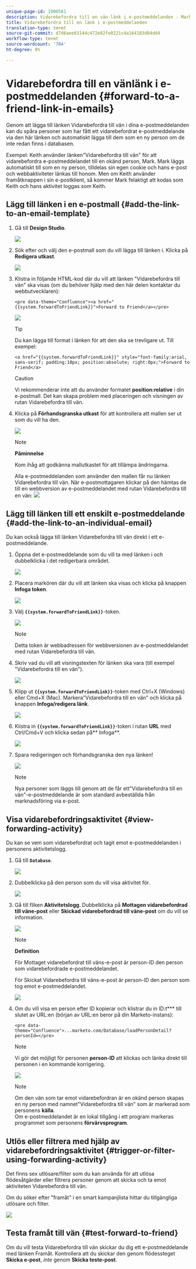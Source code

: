 ```yaml
---
unique-page-id: 1900581
description: Vidarebefordra till en vän-länk i e-postmeddelanden - Marketo Docs - produktdokumentation
title: Vidarebefordra till en länk i e-postmeddelanden
translation-type: tm+mt
source-git-commit: d7d6aee63144c472e02fe0221c4a164183d04dd4
workflow-type: tm+mt
source-wordcount: '704'
ht-degree: 0%

---
```



# Vidarebefordra till en vänlänk i e-postmeddelanden {#forward-to-a-friend-link-in-emails}

Genom att lägga till länken Vidarebefordra till vän i dina e-postmeddelanden kan du spåra personer som har fått ett vidarebefordrat e-postmeddelande via den här länken och automatiskt lägga till dem som en ny person om de inte redan finns i databasen.

Exempel: Keith använder länken&quot;Vidarebefordra till vän&quot; för att vidarebefordra e-postmeddelandet till en okänd person, Mark. Mark läggs automatiskt till som en ny person, tilldelas sin egen cookie och hans e-post och webbaktiviteter länkas till honom. Men om Keith använder framåtknappen i sin e-postklient, så kommer Mark felaktigt att kodas som Keith och hans aktivitet loggas som Keith.

## Lägg till länken i en e-postmall {#add-the-link-to-an-email-template}

1. Gå till **Design Studio**.

   ![](assets/one-8.png)

1. Sök efter och välj den e-postmall som du vill lägga till länken i. Klicka på **Redigera utkast**.

   ![](assets/two-7.png)

1. Klistra in följande HTML-kod där du vill att länken &quot;Vidarebefordra till vän&quot; ska visas (om du behöver hjälp med den här delen kontaktar du webbutvecklaren):

   `<pre data-theme="Confluence"><a href="{{system.forwardToFriendLink}}">Forward to Friend</a></pre>`

   ![](assets/three-7.png)

   >[!TIP]
   >
   >
   >Du kan lägga till format i länken för att den ska se trevligare ut. Till exempel:
   >
   >`<a href="{{system.forwardToFriendLink}}" style="font-family:arial, sans-serif; padding:10px; position:absolute; right:0px;">Forward to Friend</a>`

   >[!CAUTION]
   >
   >Vi rekommenderar inte att du använder formatet **position:relative** i din e-postmall. Det kan skapa problem med placeringen och visningen av rutan Vidarebefordra till vän.

1. Klicka på **Förhandsgranska utkast** för att kontrollera att mallen ser ut som du vill ha den.

   ![](assets/four-5.png)

   >[!NOTE]
   >
   >**Påminnelse**
   >
   >Kom ihåg att godkänna mallutkastet för att tillämpa ändringarna.

   Alla e-postmeddelanden som använder den mallen får nu länken Vidarebefordra till vän. När e-postmottagaren klickar på den hämtas de till en webbversion av e-postmeddelandet med rutan Vidarebefordra till en vän:
   ![](assets/f2afbox.png)

## Lägg till länken till ett enskilt e-postmeddelande {#add-the-link-to-an-individual-email}

Du kan också lägga till länken Vidarebefordra till vän direkt i ett e-postmeddelande.

1. Öppna det e-postmeddelande som du vill ta med länken i och dubbelklicka i det redigerbara området.

   ![](assets/five-4.png)

1. Placera markören där du vill att länken ska visas och klicka på knappen **Infoga token**.

   ![](assets/six-2.png)

1. Välj **`{{system.forwardToFriendLink}}`**-token.

   ![](assets/seven-1.png)

   >[!NOTE]
   >
   >Detta token är webbadressen för webbversionen av e-postmeddelandet med rutan Vidarebefordra till vän.

1. Skriv vad du vill att visningstexten för länken ska vara (till exempel &quot;Vidarebefordra till en vän&quot;).

   ![](assets/seven-1.png)

1. Klipp ut **`{{system.forwardToFriendLink}}`**-token med Ctrl+X (Windows) eller Cmd+X (Mac). Markera&quot;Vidarebefordra till en vän&quot; och klicka på knappen **Infoga/redigera länk**.

   ![](assets/eight-1.png)

1. Klistra in **`{{system.forwardToFriendLink}}`**-token i rutan **URL** med Ctrl/Cmd+V och klicka sedan på** Infoga**.

   ![](assets/nine.png)

1. Spara redigeringen och förhandsgranska den nya länken!

   ![](assets/ten-1.png)

   >[!NOTE]
   >
   >Nya personer som läggs till genom att de får ett&quot;Vidarebefordra till en vän&quot;-e-postmeddelande är som standard avbeställda från marknadsföring via e-post.

## Visa vidarebefordringsaktivitet {#view-forwarding-activity}

Du kan se vem som vidarebefordrat och tagit emot e-postmeddelanden i personens aktivitetslogg.

1. Gå till **`Database`**.

   ![](assets/db.png)

1. Dubbelklicka på den person som du vill visa aktivitet för.

   ![](assets/fourteen.png)

1. Gå till fliken **Aktivitetslogg**. Dubbelklicka på **Mottagen vidarebefordrad till väne-post** eller **Skickad vidarebefordrad till väne-post** om du vill se information.

   ![](assets/fifteen.png)

   >[!NOTE]
   >
   >**Definition**
   >
   >
   >För Mottaget vidarebefordrat till väns-e-post är person-ID den person som vidarebefordrade e-postmeddelandet.
   >
   >
   >För Skickat Vidarebefordra till väns-e-post är person-ID den person som tog emot e-postmeddelandet.

   ![](assets/sixteen.png)

1. Om du vill visa en person efter ID kopierar och klistrar du in ID:t*** till slutet av URL:en (början av URL:en beror på din Marketo-instans):

   `<pre data-theme="Confluence">...marketo.com/Database/loadPersonDetail?personId=</pre>`

   >[!NOTE]
   >
   >Vi gör det möjligt för personen **person-ID** att klickas och länka direkt till personen i en kommande korrigering.

   ![](assets/seventeen.png)

   >[!NOTE]
   >
   >Om den vän som tar emot vidarebefordran är en okänd person skapas en ny person med namnet&quot;Vidarebefordra till vän&quot; som är markerad som personens **källa**.\
   >Om e-postmeddelandet är en lokal tillgång i ett program markeras programmet som personens **förvärvsprogram**.

## Utlös eller filtrera med hjälp av vidarebefordringsaktivitet {#trigger-or-filter-using-forwarding-activity}

Det finns sex utlösare/filter som du kan använda för att utlösa flödesåtgärder eller filtrera personer genom att skicka och ta emot aktiviteten Vidarebefordra till vän.

Om du söker efter &quot;framåt&quot; i en smart kampanjlista hittar du tillgängliga utlösare och filter.

![](assets/nineteen.png)

## Testa framåt till vän {#test-forward-to-friend}

Om du vill testa Vidarebefordra till vän skickar du dig ett e-postmeddelande med länken Framåt. Kontrollera att du skickar den genom flödessteget **Skicka e-post**, *inte* genom **Skicka teste-post**.

